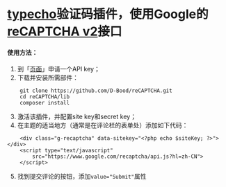 [typecho][1]验证码插件，使用Google的[reCAPTCHA v2][2]接口
======

#### 使用方法：
1. 到「[页面][3]」申请一个API key；
2. 下载并安装所需部件：
```
    git clone https://github.com/D-Bood/reCAPTCHA.git
    cd reCAPTCHA/lib
    composer install
```
3. 激活该插件，并配置site key和secret key；
4. 在主题的适当地方（通常是在评论栏的表单处）添加如下代码：
```
    <div class="g-recaptcha" data-sitekey="<?php echo $siteKey; ?>"></div>
    <script type="text/javascript" 
        src="https://www.google.com/recaptcha/api.js?hl=zh-CN">
    </script>
```
5. 找到提交评论的按钮，添加`value="Submit"`属性

[1]: http://typecho.org/about

[2]: https://www.google.com/recaptcha/

[3]: https://www.google.com/recaptcha/admin/create
